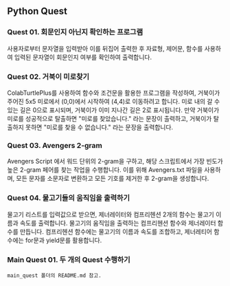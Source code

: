 ## Python Quest

### Quest 01. 회문인지 아닌지 확인하는 프로그램


사용자로부터 문자열을 입력받아 이를 뒤집어 출력한 후 자료형, 제어문, 함수를 사용하여 입력된 문자열이 회문인지 여부를 확인하여 출력합니다.  


### Quest 02. 거북이 미로찾기


ColabTurtlePlus를 사용하여 함수와 조건문을 활용한 프로그램을 작성하여, 거북이가 주어진 5x5 미로에서 (0,0)에서 시작하여 (4,4)로 이동하려고 합니다. 미로 내의 갈 수 있는 길은 0으로 표시되며, 거북이가 이미 지나간 길은 2로 표시됩니다. 만약 거북이가 미로를 성공적으로 탈출하면 "미로를 찾았습니다." 라는 문장이 출력하고, 거북이가 탈출하지 못하면 "미로를 찾을 수 없습니다." 라는 문장을 출력합니다.  


### Quest 03. Avengers 2-gram


Avengers Script 에서 워드 단위의 2-gram을 구하고, 해당 스크립트에서 가장 빈도가 높은 2-gram 페어를 찾는 작업을 수행합니다. 이를 위해 Avengers.txt 파일을 사용하며, 모든 문자를 소문자로 변환하고 모든 기호를 제거한 후 2-gram을 생성합니다.  


### Quest 04. 물고기들의 움직임을 출력하기


물고기 리스트를 입력값으로 받으면, 제너레이터와 컴프리헨션 2개의 함수는 물고기 이름과 속도를 출력합니다. 물고기의 움직임을 출력하는 컴프리헨션 함수와 제너레이터 함수를 만듭니다. 컴프리헨션 함수에는 물고기의 이름과 속도를 조합하고, 제너레티어 함수에는 for문과 yield문를 활용합니다.  


### Main Quest 01. 두 개의 Quest 수행하기

```
main_quest 폴더의 README.md 참고.
```
